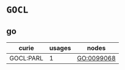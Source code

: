 # `GOCL`

## go

| curie     |   usages | nodes                                           |
|-----------|----------|-------------------------------------------------|
| GOCL:PARL |        1 | [GO:0099068](https://bioregistry.io/GO:0099068) |

